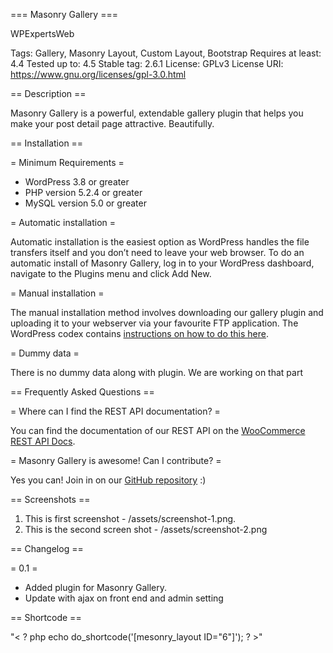 === Masonry Gallery ===

WPExpertsWeb

Tags: Gallery, Masonry Layout, Custom Layout, Bootstrap
Requires at least: 4.4
Tested up to: 4.5
Stable tag: 2.6.1
License: GPLv3
License URI: https://www.gnu.org/licenses/gpl-3.0.html

== Description ==

Masonry Gallery is a powerful, extendable gallery plugin that helps you make your post detail page attractive. Beautifully.

== Installation ==

= Minimum Requirements =

* WordPress 3.8 or greater
* PHP version 5.2.4 or greater
* MySQL version 5.0 or greater

= Automatic installation =

Automatic installation is the easiest option as WordPress handles the file transfers itself and you don’t need to leave your web browser. To do an automatic install of Masonry Gallery, log in to your WordPress dashboard, navigate to the Plugins menu and click Add New.

= Manual installation =

The manual installation method involves downloading our gallery plugin and uploading it to your webserver via your favourite FTP application. The WordPress codex contains [instructions on how to do this here](https://codex.wordpress.org/Managing_Plugins#Manual_Plugin_Installation).

= Dummy data =

There is no dummy data along with plugin. We are working on that part

== Frequently Asked Questions ==

= Where can I find the REST API documentation? =

You can find the documentation of our REST API on the [WooCommerce REST API Docs](https://woothemes.github.io/woocommerce-rest-api-docs/).

= Masonry Gallery is awesome! Can I contribute? =

Yes you can! Join in on our [GitHub repository](http://github.com/woothemes/woocommerce/) :)

== Screenshots ==

1. This is first screenshot - /assets/screenshot-1.png.
2. This is the second screen shot - /assets/screenshot-2.png

== Changelog ==

= 0.1 =
* Added plugin for Masonry Gallery.
* Update with ajax on front end and admin setting

== Shortcode ==

"< ? php echo do_shortcode('[mesonry_layout ID="6"]'); ? >"


